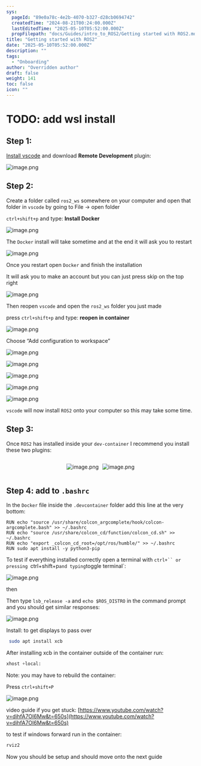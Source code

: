 ```yaml
---
sys:
  pageId: "89e0a78c-4e2b-4070-b327-d28cb0694742"
  createdTime: "2024-08-21T00:24:00.000Z"
  lastEditedTime: "2025-05-10T05:52:00.000Z"
  propFilepath: "docs/Guides/intro_to_ROS2/Getting started with ROS2.md"
title: "Getting started with ROS2"
date: "2025-05-10T05:52:00.000Z"
description: ""
tags:
  - "Onboarding"
author: "Overridden author"
draft: false
weight: 141
toc: false
icon: ""
---
```


# TODO: add wsl install

## Step 1:

[Install vscode](https://code.visualstudio.com/download) and download **Remote Development** plugin:

![image.png](https://prod-files-secure.s3.us-west-2.amazonaws.com/d518164a-d88e-44d1-a4ee-3adb3bd8bce0/efb52993-1881-4a40-b95e-6f020334f022/image.png?X-Amz-Algorithm=AWS4-HMAC-SHA256&X-Amz-Content-Sha256=UNSIGNED-PAYLOAD&X-Amz-Credential=ASIAZI2LB466QZ7DJSAX%2F20250605%2Fus-west-2%2Fs3%2Faws4_request&X-Amz-Date=20250605T220355Z&X-Amz-Expires=3600&X-Amz-Security-Token=IQoJb3JpZ2luX2VjEHMaCXVzLXdlc3QtMiJIMEYCIQC9dOiUphZVPAiJ8FZDngOhwsbye4t%2BnNE02vYt5IrRVgIhALmnWLD8ig56PLC3YqhypqkGYmVM2We3IzBc4ObsQiUPKv8DCEwQABoMNjM3NDIzMTgzODA1IgycRy8V1NsCQ6N7JbEq3APUyYi36RWjhwyJUBzUOEU%2B5whkT7YF8%2FwmHbKzABX2CFV8eayqJOgUOAukhQV8zpzFo99McFEBFVz6Wha6JrTnAKFoDW5h7B2MvyD1qg5D8M1UjwWbbRgpJTtLyTnrpw3og%2FenE6K5V84o6iPaPFY2u6dqzcswxP3AbjnTHn14PSkfK9mRhiXtgBpTdz7AQzNNXY9eKp0j1xDE5NSxiAidbpC%2BrwWse9I5Fl7iBwaybVy8jldz9ZtlVi5cW%2BfYiMmod3G3W4Qb32Tvemtp3BS2%2B1lXtTToMex4ZGkA5VGTevZd77xJhovf6mSnL8wk9HKmI49OJL8RbPOXi999K9jf7nyDU3AuLS1Kz%2BUqViu022XF8cHyNBWweH9Nd5Q%2FXXlfbCHsDhXusTJe35xx7qDw%2FiWOYrY4ptWqaAMuaszvwc7PSjsKBkwAEinHUpGR8GCUN8IoX0gCK3a5wAYKlK0QgKkbvtdm%2F2UANGcPW9FYy0eZn%2FzDh9q3P%2B3gsvPku50WrWmuCykSoS1OM8lBIyLO0Yc2uO7mjS5X%2FeZyOQgbpFK0uiTz74xUIVTqh5SaUYnqTNmkA91yUhLoam7SvhHHvAjTHTsTu0IblWyQXACcghB%2FEPhrvCAEgRdCLzCU2IfCBjqkAWMRceS5bzd6%2FRlUW8idkVFpiE1WeHEpzC3fXAmBOClev7W%2FsZyfOaJ0nThVuFEmsxDGbxrg%2BdysfIQP%2BFADJJ0Gy3G%2BkAdPUP6eCf3KUZU9jVTeMvMVoRuBzEL3rJrEImVEXxE%2FZ8rS%2BUj1kASVyh%2BV%2FQ5V7WaxFkCOTf23XKL133432YXNOrxZbXpewRWquLYoBtc7CgbvBFAA7lju9rkcSHz1&X-Amz-Signature=aff0d14e4cefdfb4fdada0661e0a3d39a926c6c834cbe7d3239c3e9cd7aba512&X-Amz-SignedHeaders=host&x-id=GetObject)

## Step 2:

Create a folder called `ros2_ws` somewhere on your computer and open that folder in `vscode` by going to File → open folder 

`ctrl+shift+p` and type: **Install Docker**

![image.png](https://prod-files-secure.s3.us-west-2.amazonaws.com/d518164a-d88e-44d1-a4ee-3adb3bd8bce0/2269dc0e-1cd5-47ff-bceb-c04ad9b2eab0/image.png?X-Amz-Algorithm=AWS4-HMAC-SHA256&X-Amz-Content-Sha256=UNSIGNED-PAYLOAD&X-Amz-Credential=ASIAZI2LB466QZ7DJSAX%2F20250605%2Fus-west-2%2Fs3%2Faws4_request&X-Amz-Date=20250605T220355Z&X-Amz-Expires=3600&X-Amz-Security-Token=IQoJb3JpZ2luX2VjEHMaCXVzLXdlc3QtMiJIMEYCIQC9dOiUphZVPAiJ8FZDngOhwsbye4t%2BnNE02vYt5IrRVgIhALmnWLD8ig56PLC3YqhypqkGYmVM2We3IzBc4ObsQiUPKv8DCEwQABoMNjM3NDIzMTgzODA1IgycRy8V1NsCQ6N7JbEq3APUyYi36RWjhwyJUBzUOEU%2B5whkT7YF8%2FwmHbKzABX2CFV8eayqJOgUOAukhQV8zpzFo99McFEBFVz6Wha6JrTnAKFoDW5h7B2MvyD1qg5D8M1UjwWbbRgpJTtLyTnrpw3og%2FenE6K5V84o6iPaPFY2u6dqzcswxP3AbjnTHn14PSkfK9mRhiXtgBpTdz7AQzNNXY9eKp0j1xDE5NSxiAidbpC%2BrwWse9I5Fl7iBwaybVy8jldz9ZtlVi5cW%2BfYiMmod3G3W4Qb32Tvemtp3BS2%2B1lXtTToMex4ZGkA5VGTevZd77xJhovf6mSnL8wk9HKmI49OJL8RbPOXi999K9jf7nyDU3AuLS1Kz%2BUqViu022XF8cHyNBWweH9Nd5Q%2FXXlfbCHsDhXusTJe35xx7qDw%2FiWOYrY4ptWqaAMuaszvwc7PSjsKBkwAEinHUpGR8GCUN8IoX0gCK3a5wAYKlK0QgKkbvtdm%2F2UANGcPW9FYy0eZn%2FzDh9q3P%2B3gsvPku50WrWmuCykSoS1OM8lBIyLO0Yc2uO7mjS5X%2FeZyOQgbpFK0uiTz74xUIVTqh5SaUYnqTNmkA91yUhLoam7SvhHHvAjTHTsTu0IblWyQXACcghB%2FEPhrvCAEgRdCLzCU2IfCBjqkAWMRceS5bzd6%2FRlUW8idkVFpiE1WeHEpzC3fXAmBOClev7W%2FsZyfOaJ0nThVuFEmsxDGbxrg%2BdysfIQP%2BFADJJ0Gy3G%2BkAdPUP6eCf3KUZU9jVTeMvMVoRuBzEL3rJrEImVEXxE%2FZ8rS%2BUj1kASVyh%2BV%2FQ5V7WaxFkCOTf23XKL133432YXNOrxZbXpewRWquLYoBtc7CgbvBFAA7lju9rkcSHz1&X-Amz-Signature=5ccfb7d4390b7bf5d5d1fef5517c8eb71020d4463e69a10cfaebce8817429c8f&X-Amz-SignedHeaders=host&x-id=GetObject)

The `Docker` install will take sometime and at the end it will ask you to restart

![image.png](https://prod-files-secure.s3.us-west-2.amazonaws.com/d518164a-d88e-44d1-a4ee-3adb3bd8bce0/ed233f78-be33-4b1f-b89c-9c346c0e961e/image.png?X-Amz-Algorithm=AWS4-HMAC-SHA256&X-Amz-Content-Sha256=UNSIGNED-PAYLOAD&X-Amz-Credential=ASIAZI2LB466QZ7DJSAX%2F20250605%2Fus-west-2%2Fs3%2Faws4_request&X-Amz-Date=20250605T220355Z&X-Amz-Expires=3600&X-Amz-Security-Token=IQoJb3JpZ2luX2VjEHMaCXVzLXdlc3QtMiJIMEYCIQC9dOiUphZVPAiJ8FZDngOhwsbye4t%2BnNE02vYt5IrRVgIhALmnWLD8ig56PLC3YqhypqkGYmVM2We3IzBc4ObsQiUPKv8DCEwQABoMNjM3NDIzMTgzODA1IgycRy8V1NsCQ6N7JbEq3APUyYi36RWjhwyJUBzUOEU%2B5whkT7YF8%2FwmHbKzABX2CFV8eayqJOgUOAukhQV8zpzFo99McFEBFVz6Wha6JrTnAKFoDW5h7B2MvyD1qg5D8M1UjwWbbRgpJTtLyTnrpw3og%2FenE6K5V84o6iPaPFY2u6dqzcswxP3AbjnTHn14PSkfK9mRhiXtgBpTdz7AQzNNXY9eKp0j1xDE5NSxiAidbpC%2BrwWse9I5Fl7iBwaybVy8jldz9ZtlVi5cW%2BfYiMmod3G3W4Qb32Tvemtp3BS2%2B1lXtTToMex4ZGkA5VGTevZd77xJhovf6mSnL8wk9HKmI49OJL8RbPOXi999K9jf7nyDU3AuLS1Kz%2BUqViu022XF8cHyNBWweH9Nd5Q%2FXXlfbCHsDhXusTJe35xx7qDw%2FiWOYrY4ptWqaAMuaszvwc7PSjsKBkwAEinHUpGR8GCUN8IoX0gCK3a5wAYKlK0QgKkbvtdm%2F2UANGcPW9FYy0eZn%2FzDh9q3P%2B3gsvPku50WrWmuCykSoS1OM8lBIyLO0Yc2uO7mjS5X%2FeZyOQgbpFK0uiTz74xUIVTqh5SaUYnqTNmkA91yUhLoam7SvhHHvAjTHTsTu0IblWyQXACcghB%2FEPhrvCAEgRdCLzCU2IfCBjqkAWMRceS5bzd6%2FRlUW8idkVFpiE1WeHEpzC3fXAmBOClev7W%2FsZyfOaJ0nThVuFEmsxDGbxrg%2BdysfIQP%2BFADJJ0Gy3G%2BkAdPUP6eCf3KUZU9jVTeMvMVoRuBzEL3rJrEImVEXxE%2FZ8rS%2BUj1kASVyh%2BV%2FQ5V7WaxFkCOTf23XKL133432YXNOrxZbXpewRWquLYoBtc7CgbvBFAA7lju9rkcSHz1&X-Amz-Signature=5315cc243cb18446b7a9a282c5c245f70560401ef9e1c42be2e8533392f2e76e&X-Amz-SignedHeaders=host&x-id=GetObject)

Once you restart open `Docker` and finish the installation

It will ask you to make an account but you can just press skip on the top right

![image.png](https://prod-files-secure.s3.us-west-2.amazonaws.com/d518164a-d88e-44d1-a4ee-3adb3bd8bce0/21010ad9-1659-4fd9-9f59-9932a09b2a3d/image.png?X-Amz-Algorithm=AWS4-HMAC-SHA256&X-Amz-Content-Sha256=UNSIGNED-PAYLOAD&X-Amz-Credential=ASIAZI2LB466QZ7DJSAX%2F20250605%2Fus-west-2%2Fs3%2Faws4_request&X-Amz-Date=20250605T220355Z&X-Amz-Expires=3600&X-Amz-Security-Token=IQoJb3JpZ2luX2VjEHMaCXVzLXdlc3QtMiJIMEYCIQC9dOiUphZVPAiJ8FZDngOhwsbye4t%2BnNE02vYt5IrRVgIhALmnWLD8ig56PLC3YqhypqkGYmVM2We3IzBc4ObsQiUPKv8DCEwQABoMNjM3NDIzMTgzODA1IgycRy8V1NsCQ6N7JbEq3APUyYi36RWjhwyJUBzUOEU%2B5whkT7YF8%2FwmHbKzABX2CFV8eayqJOgUOAukhQV8zpzFo99McFEBFVz6Wha6JrTnAKFoDW5h7B2MvyD1qg5D8M1UjwWbbRgpJTtLyTnrpw3og%2FenE6K5V84o6iPaPFY2u6dqzcswxP3AbjnTHn14PSkfK9mRhiXtgBpTdz7AQzNNXY9eKp0j1xDE5NSxiAidbpC%2BrwWse9I5Fl7iBwaybVy8jldz9ZtlVi5cW%2BfYiMmod3G3W4Qb32Tvemtp3BS2%2B1lXtTToMex4ZGkA5VGTevZd77xJhovf6mSnL8wk9HKmI49OJL8RbPOXi999K9jf7nyDU3AuLS1Kz%2BUqViu022XF8cHyNBWweH9Nd5Q%2FXXlfbCHsDhXusTJe35xx7qDw%2FiWOYrY4ptWqaAMuaszvwc7PSjsKBkwAEinHUpGR8GCUN8IoX0gCK3a5wAYKlK0QgKkbvtdm%2F2UANGcPW9FYy0eZn%2FzDh9q3P%2B3gsvPku50WrWmuCykSoS1OM8lBIyLO0Yc2uO7mjS5X%2FeZyOQgbpFK0uiTz74xUIVTqh5SaUYnqTNmkA91yUhLoam7SvhHHvAjTHTsTu0IblWyQXACcghB%2FEPhrvCAEgRdCLzCU2IfCBjqkAWMRceS5bzd6%2FRlUW8idkVFpiE1WeHEpzC3fXAmBOClev7W%2FsZyfOaJ0nThVuFEmsxDGbxrg%2BdysfIQP%2BFADJJ0Gy3G%2BkAdPUP6eCf3KUZU9jVTeMvMVoRuBzEL3rJrEImVEXxE%2FZ8rS%2BUj1kASVyh%2BV%2FQ5V7WaxFkCOTf23XKL133432YXNOrxZbXpewRWquLYoBtc7CgbvBFAA7lju9rkcSHz1&X-Amz-Signature=9daf18c732afb4ba04de61c3db52795249ed605fef0b247c5dc3347cb363f9b7&X-Amz-SignedHeaders=host&x-id=GetObject)

Then reopen `vscode` and open the `ros2_ws` folder you just made

press `ctrl+shift+p` and type: **reopen in container**

![image.png](https://prod-files-secure.s3.us-west-2.amazonaws.com/d518164a-d88e-44d1-a4ee-3adb3bd8bce0/4e93b8c2-41ad-488c-8095-c74205196118/image.png?X-Amz-Algorithm=AWS4-HMAC-SHA256&X-Amz-Content-Sha256=UNSIGNED-PAYLOAD&X-Amz-Credential=ASIAZI2LB466QZ7DJSAX%2F20250605%2Fus-west-2%2Fs3%2Faws4_request&X-Amz-Date=20250605T220355Z&X-Amz-Expires=3600&X-Amz-Security-Token=IQoJb3JpZ2luX2VjEHMaCXVzLXdlc3QtMiJIMEYCIQC9dOiUphZVPAiJ8FZDngOhwsbye4t%2BnNE02vYt5IrRVgIhALmnWLD8ig56PLC3YqhypqkGYmVM2We3IzBc4ObsQiUPKv8DCEwQABoMNjM3NDIzMTgzODA1IgycRy8V1NsCQ6N7JbEq3APUyYi36RWjhwyJUBzUOEU%2B5whkT7YF8%2FwmHbKzABX2CFV8eayqJOgUOAukhQV8zpzFo99McFEBFVz6Wha6JrTnAKFoDW5h7B2MvyD1qg5D8M1UjwWbbRgpJTtLyTnrpw3og%2FenE6K5V84o6iPaPFY2u6dqzcswxP3AbjnTHn14PSkfK9mRhiXtgBpTdz7AQzNNXY9eKp0j1xDE5NSxiAidbpC%2BrwWse9I5Fl7iBwaybVy8jldz9ZtlVi5cW%2BfYiMmod3G3W4Qb32Tvemtp3BS2%2B1lXtTToMex4ZGkA5VGTevZd77xJhovf6mSnL8wk9HKmI49OJL8RbPOXi999K9jf7nyDU3AuLS1Kz%2BUqViu022XF8cHyNBWweH9Nd5Q%2FXXlfbCHsDhXusTJe35xx7qDw%2FiWOYrY4ptWqaAMuaszvwc7PSjsKBkwAEinHUpGR8GCUN8IoX0gCK3a5wAYKlK0QgKkbvtdm%2F2UANGcPW9FYy0eZn%2FzDh9q3P%2B3gsvPku50WrWmuCykSoS1OM8lBIyLO0Yc2uO7mjS5X%2FeZyOQgbpFK0uiTz74xUIVTqh5SaUYnqTNmkA91yUhLoam7SvhHHvAjTHTsTu0IblWyQXACcghB%2FEPhrvCAEgRdCLzCU2IfCBjqkAWMRceS5bzd6%2FRlUW8idkVFpiE1WeHEpzC3fXAmBOClev7W%2FsZyfOaJ0nThVuFEmsxDGbxrg%2BdysfIQP%2BFADJJ0Gy3G%2BkAdPUP6eCf3KUZU9jVTeMvMVoRuBzEL3rJrEImVEXxE%2FZ8rS%2BUj1kASVyh%2BV%2FQ5V7WaxFkCOTf23XKL133432YXNOrxZbXpewRWquLYoBtc7CgbvBFAA7lju9rkcSHz1&X-Amz-Signature=7236892594be3cb4b48dc54715f0a382d7c1f3fc4f81097769c4f02b8bbe94b1&X-Amz-SignedHeaders=host&x-id=GetObject)

Choose “Add configuration to workspace”

![image.png](https://prod-files-secure.s3.us-west-2.amazonaws.com/d518164a-d88e-44d1-a4ee-3adb3bd8bce0/9560b282-5060-4989-ba37-97e7b2c22476/image.png?X-Amz-Algorithm=AWS4-HMAC-SHA256&X-Amz-Content-Sha256=UNSIGNED-PAYLOAD&X-Amz-Credential=ASIAZI2LB466QZ7DJSAX%2F20250605%2Fus-west-2%2Fs3%2Faws4_request&X-Amz-Date=20250605T220355Z&X-Amz-Expires=3600&X-Amz-Security-Token=IQoJb3JpZ2luX2VjEHMaCXVzLXdlc3QtMiJIMEYCIQC9dOiUphZVPAiJ8FZDngOhwsbye4t%2BnNE02vYt5IrRVgIhALmnWLD8ig56PLC3YqhypqkGYmVM2We3IzBc4ObsQiUPKv8DCEwQABoMNjM3NDIzMTgzODA1IgycRy8V1NsCQ6N7JbEq3APUyYi36RWjhwyJUBzUOEU%2B5whkT7YF8%2FwmHbKzABX2CFV8eayqJOgUOAukhQV8zpzFo99McFEBFVz6Wha6JrTnAKFoDW5h7B2MvyD1qg5D8M1UjwWbbRgpJTtLyTnrpw3og%2FenE6K5V84o6iPaPFY2u6dqzcswxP3AbjnTHn14PSkfK9mRhiXtgBpTdz7AQzNNXY9eKp0j1xDE5NSxiAidbpC%2BrwWse9I5Fl7iBwaybVy8jldz9ZtlVi5cW%2BfYiMmod3G3W4Qb32Tvemtp3BS2%2B1lXtTToMex4ZGkA5VGTevZd77xJhovf6mSnL8wk9HKmI49OJL8RbPOXi999K9jf7nyDU3AuLS1Kz%2BUqViu022XF8cHyNBWweH9Nd5Q%2FXXlfbCHsDhXusTJe35xx7qDw%2FiWOYrY4ptWqaAMuaszvwc7PSjsKBkwAEinHUpGR8GCUN8IoX0gCK3a5wAYKlK0QgKkbvtdm%2F2UANGcPW9FYy0eZn%2FzDh9q3P%2B3gsvPku50WrWmuCykSoS1OM8lBIyLO0Yc2uO7mjS5X%2FeZyOQgbpFK0uiTz74xUIVTqh5SaUYnqTNmkA91yUhLoam7SvhHHvAjTHTsTu0IblWyQXACcghB%2FEPhrvCAEgRdCLzCU2IfCBjqkAWMRceS5bzd6%2FRlUW8idkVFpiE1WeHEpzC3fXAmBOClev7W%2FsZyfOaJ0nThVuFEmsxDGbxrg%2BdysfIQP%2BFADJJ0Gy3G%2BkAdPUP6eCf3KUZU9jVTeMvMVoRuBzEL3rJrEImVEXxE%2FZ8rS%2BUj1kASVyh%2BV%2FQ5V7WaxFkCOTf23XKL133432YXNOrxZbXpewRWquLYoBtc7CgbvBFAA7lju9rkcSHz1&X-Amz-Signature=5dfe93fb2eb1e31c246962f2e8d430f9ff22a74f4e64475fd067dfe2d5be9eef&X-Amz-SignedHeaders=host&x-id=GetObject)

![image.png](https://prod-files-secure.s3.us-west-2.amazonaws.com/d518164a-d88e-44d1-a4ee-3adb3bd8bce0/2ee63f81-886b-48e8-a553-dc6e5eac99e4/image.png?X-Amz-Algorithm=AWS4-HMAC-SHA256&X-Amz-Content-Sha256=UNSIGNED-PAYLOAD&X-Amz-Credential=ASIAZI2LB466QZ7DJSAX%2F20250605%2Fus-west-2%2Fs3%2Faws4_request&X-Amz-Date=20250605T220355Z&X-Amz-Expires=3600&X-Amz-Security-Token=IQoJb3JpZ2luX2VjEHMaCXVzLXdlc3QtMiJIMEYCIQC9dOiUphZVPAiJ8FZDngOhwsbye4t%2BnNE02vYt5IrRVgIhALmnWLD8ig56PLC3YqhypqkGYmVM2We3IzBc4ObsQiUPKv8DCEwQABoMNjM3NDIzMTgzODA1IgycRy8V1NsCQ6N7JbEq3APUyYi36RWjhwyJUBzUOEU%2B5whkT7YF8%2FwmHbKzABX2CFV8eayqJOgUOAukhQV8zpzFo99McFEBFVz6Wha6JrTnAKFoDW5h7B2MvyD1qg5D8M1UjwWbbRgpJTtLyTnrpw3og%2FenE6K5V84o6iPaPFY2u6dqzcswxP3AbjnTHn14PSkfK9mRhiXtgBpTdz7AQzNNXY9eKp0j1xDE5NSxiAidbpC%2BrwWse9I5Fl7iBwaybVy8jldz9ZtlVi5cW%2BfYiMmod3G3W4Qb32Tvemtp3BS2%2B1lXtTToMex4ZGkA5VGTevZd77xJhovf6mSnL8wk9HKmI49OJL8RbPOXi999K9jf7nyDU3AuLS1Kz%2BUqViu022XF8cHyNBWweH9Nd5Q%2FXXlfbCHsDhXusTJe35xx7qDw%2FiWOYrY4ptWqaAMuaszvwc7PSjsKBkwAEinHUpGR8GCUN8IoX0gCK3a5wAYKlK0QgKkbvtdm%2F2UANGcPW9FYy0eZn%2FzDh9q3P%2B3gsvPku50WrWmuCykSoS1OM8lBIyLO0Yc2uO7mjS5X%2FeZyOQgbpFK0uiTz74xUIVTqh5SaUYnqTNmkA91yUhLoam7SvhHHvAjTHTsTu0IblWyQXACcghB%2FEPhrvCAEgRdCLzCU2IfCBjqkAWMRceS5bzd6%2FRlUW8idkVFpiE1WeHEpzC3fXAmBOClev7W%2FsZyfOaJ0nThVuFEmsxDGbxrg%2BdysfIQP%2BFADJJ0Gy3G%2BkAdPUP6eCf3KUZU9jVTeMvMVoRuBzEL3rJrEImVEXxE%2FZ8rS%2BUj1kASVyh%2BV%2FQ5V7WaxFkCOTf23XKL133432YXNOrxZbXpewRWquLYoBtc7CgbvBFAA7lju9rkcSHz1&X-Amz-Signature=a4780cd342157f104236955612c07a96f28b44fba2d72de0edfd65484318cc4c&X-Amz-SignedHeaders=host&x-id=GetObject)

![image.png](https://prod-files-secure.s3.us-west-2.amazonaws.com/d518164a-d88e-44d1-a4ee-3adb3bd8bce0/ae1580b2-b048-407e-aed9-b584224a7a04/image.png?X-Amz-Algorithm=AWS4-HMAC-SHA256&X-Amz-Content-Sha256=UNSIGNED-PAYLOAD&X-Amz-Credential=ASIAZI2LB466QZ7DJSAX%2F20250605%2Fus-west-2%2Fs3%2Faws4_request&X-Amz-Date=20250605T220355Z&X-Amz-Expires=3600&X-Amz-Security-Token=IQoJb3JpZ2luX2VjEHMaCXVzLXdlc3QtMiJIMEYCIQC9dOiUphZVPAiJ8FZDngOhwsbye4t%2BnNE02vYt5IrRVgIhALmnWLD8ig56PLC3YqhypqkGYmVM2We3IzBc4ObsQiUPKv8DCEwQABoMNjM3NDIzMTgzODA1IgycRy8V1NsCQ6N7JbEq3APUyYi36RWjhwyJUBzUOEU%2B5whkT7YF8%2FwmHbKzABX2CFV8eayqJOgUOAukhQV8zpzFo99McFEBFVz6Wha6JrTnAKFoDW5h7B2MvyD1qg5D8M1UjwWbbRgpJTtLyTnrpw3og%2FenE6K5V84o6iPaPFY2u6dqzcswxP3AbjnTHn14PSkfK9mRhiXtgBpTdz7AQzNNXY9eKp0j1xDE5NSxiAidbpC%2BrwWse9I5Fl7iBwaybVy8jldz9ZtlVi5cW%2BfYiMmod3G3W4Qb32Tvemtp3BS2%2B1lXtTToMex4ZGkA5VGTevZd77xJhovf6mSnL8wk9HKmI49OJL8RbPOXi999K9jf7nyDU3AuLS1Kz%2BUqViu022XF8cHyNBWweH9Nd5Q%2FXXlfbCHsDhXusTJe35xx7qDw%2FiWOYrY4ptWqaAMuaszvwc7PSjsKBkwAEinHUpGR8GCUN8IoX0gCK3a5wAYKlK0QgKkbvtdm%2F2UANGcPW9FYy0eZn%2FzDh9q3P%2B3gsvPku50WrWmuCykSoS1OM8lBIyLO0Yc2uO7mjS5X%2FeZyOQgbpFK0uiTz74xUIVTqh5SaUYnqTNmkA91yUhLoam7SvhHHvAjTHTsTu0IblWyQXACcghB%2FEPhrvCAEgRdCLzCU2IfCBjqkAWMRceS5bzd6%2FRlUW8idkVFpiE1WeHEpzC3fXAmBOClev7W%2FsZyfOaJ0nThVuFEmsxDGbxrg%2BdysfIQP%2BFADJJ0Gy3G%2BkAdPUP6eCf3KUZU9jVTeMvMVoRuBzEL3rJrEImVEXxE%2FZ8rS%2BUj1kASVyh%2BV%2FQ5V7WaxFkCOTf23XKL133432YXNOrxZbXpewRWquLYoBtc7CgbvBFAA7lju9rkcSHz1&X-Amz-Signature=071c2aa34615fabe64634a1db0029f8e754cb92729cf3ba7d9dbaaf406c424ae&X-Amz-SignedHeaders=host&x-id=GetObject)

![image.png](https://prod-files-secure.s3.us-west-2.amazonaws.com/d518164a-d88e-44d1-a4ee-3adb3bd8bce0/53255b28-f75e-430f-b9e3-c0ac8577e42b/image.png?X-Amz-Algorithm=AWS4-HMAC-SHA256&X-Amz-Content-Sha256=UNSIGNED-PAYLOAD&X-Amz-Credential=ASIAZI2LB466QZ7DJSAX%2F20250605%2Fus-west-2%2Fs3%2Faws4_request&X-Amz-Date=20250605T220355Z&X-Amz-Expires=3600&X-Amz-Security-Token=IQoJb3JpZ2luX2VjEHMaCXVzLXdlc3QtMiJIMEYCIQC9dOiUphZVPAiJ8FZDngOhwsbye4t%2BnNE02vYt5IrRVgIhALmnWLD8ig56PLC3YqhypqkGYmVM2We3IzBc4ObsQiUPKv8DCEwQABoMNjM3NDIzMTgzODA1IgycRy8V1NsCQ6N7JbEq3APUyYi36RWjhwyJUBzUOEU%2B5whkT7YF8%2FwmHbKzABX2CFV8eayqJOgUOAukhQV8zpzFo99McFEBFVz6Wha6JrTnAKFoDW5h7B2MvyD1qg5D8M1UjwWbbRgpJTtLyTnrpw3og%2FenE6K5V84o6iPaPFY2u6dqzcswxP3AbjnTHn14PSkfK9mRhiXtgBpTdz7AQzNNXY9eKp0j1xDE5NSxiAidbpC%2BrwWse9I5Fl7iBwaybVy8jldz9ZtlVi5cW%2BfYiMmod3G3W4Qb32Tvemtp3BS2%2B1lXtTToMex4ZGkA5VGTevZd77xJhovf6mSnL8wk9HKmI49OJL8RbPOXi999K9jf7nyDU3AuLS1Kz%2BUqViu022XF8cHyNBWweH9Nd5Q%2FXXlfbCHsDhXusTJe35xx7qDw%2FiWOYrY4ptWqaAMuaszvwc7PSjsKBkwAEinHUpGR8GCUN8IoX0gCK3a5wAYKlK0QgKkbvtdm%2F2UANGcPW9FYy0eZn%2FzDh9q3P%2B3gsvPku50WrWmuCykSoS1OM8lBIyLO0Yc2uO7mjS5X%2FeZyOQgbpFK0uiTz74xUIVTqh5SaUYnqTNmkA91yUhLoam7SvhHHvAjTHTsTu0IblWyQXACcghB%2FEPhrvCAEgRdCLzCU2IfCBjqkAWMRceS5bzd6%2FRlUW8idkVFpiE1WeHEpzC3fXAmBOClev7W%2FsZyfOaJ0nThVuFEmsxDGbxrg%2BdysfIQP%2BFADJJ0Gy3G%2BkAdPUP6eCf3KUZU9jVTeMvMVoRuBzEL3rJrEImVEXxE%2FZ8rS%2BUj1kASVyh%2BV%2FQ5V7WaxFkCOTf23XKL133432YXNOrxZbXpewRWquLYoBtc7CgbvBFAA7lju9rkcSHz1&X-Amz-Signature=1365800fbc5be46e5d52eb4ff89711037c12cca16337c527cd98cad84e57f91d&X-Amz-SignedHeaders=host&x-id=GetObject)

![image.png](https://prod-files-secure.s3.us-west-2.amazonaws.com/d518164a-d88e-44d1-a4ee-3adb3bd8bce0/7c562767-5af9-4ffb-97d1-327bcdf4ee00/image.png?X-Amz-Algorithm=AWS4-HMAC-SHA256&X-Amz-Content-Sha256=UNSIGNED-PAYLOAD&X-Amz-Credential=ASIAZI2LB466QZ7DJSAX%2F20250605%2Fus-west-2%2Fs3%2Faws4_request&X-Amz-Date=20250605T220355Z&X-Amz-Expires=3600&X-Amz-Security-Token=IQoJb3JpZ2luX2VjEHMaCXVzLXdlc3QtMiJIMEYCIQC9dOiUphZVPAiJ8FZDngOhwsbye4t%2BnNE02vYt5IrRVgIhALmnWLD8ig56PLC3YqhypqkGYmVM2We3IzBc4ObsQiUPKv8DCEwQABoMNjM3NDIzMTgzODA1IgycRy8V1NsCQ6N7JbEq3APUyYi36RWjhwyJUBzUOEU%2B5whkT7YF8%2FwmHbKzABX2CFV8eayqJOgUOAukhQV8zpzFo99McFEBFVz6Wha6JrTnAKFoDW5h7B2MvyD1qg5D8M1UjwWbbRgpJTtLyTnrpw3og%2FenE6K5V84o6iPaPFY2u6dqzcswxP3AbjnTHn14PSkfK9mRhiXtgBpTdz7AQzNNXY9eKp0j1xDE5NSxiAidbpC%2BrwWse9I5Fl7iBwaybVy8jldz9ZtlVi5cW%2BfYiMmod3G3W4Qb32Tvemtp3BS2%2B1lXtTToMex4ZGkA5VGTevZd77xJhovf6mSnL8wk9HKmI49OJL8RbPOXi999K9jf7nyDU3AuLS1Kz%2BUqViu022XF8cHyNBWweH9Nd5Q%2FXXlfbCHsDhXusTJe35xx7qDw%2FiWOYrY4ptWqaAMuaszvwc7PSjsKBkwAEinHUpGR8GCUN8IoX0gCK3a5wAYKlK0QgKkbvtdm%2F2UANGcPW9FYy0eZn%2FzDh9q3P%2B3gsvPku50WrWmuCykSoS1OM8lBIyLO0Yc2uO7mjS5X%2FeZyOQgbpFK0uiTz74xUIVTqh5SaUYnqTNmkA91yUhLoam7SvhHHvAjTHTsTu0IblWyQXACcghB%2FEPhrvCAEgRdCLzCU2IfCBjqkAWMRceS5bzd6%2FRlUW8idkVFpiE1WeHEpzC3fXAmBOClev7W%2FsZyfOaJ0nThVuFEmsxDGbxrg%2BdysfIQP%2BFADJJ0Gy3G%2BkAdPUP6eCf3KUZU9jVTeMvMVoRuBzEL3rJrEImVEXxE%2FZ8rS%2BUj1kASVyh%2BV%2FQ5V7WaxFkCOTf23XKL133432YXNOrxZbXpewRWquLYoBtc7CgbvBFAA7lju9rkcSHz1&X-Amz-Signature=0c42b1c2e89dad0792faee5d64efcca7c519a6c41172f187d8f0e807642c3193&X-Amz-SignedHeaders=host&x-id=GetObject)

`vscode` will now install `ROS2` onto your computer so this may take some time.

## Step 3:

Once `ROS2` has installed inside your `dev-container` I recommend you install these two plugins:

<div style="display: flex;flex-direction: row; column-gap:10px; max-width: 630px;justify-content: center;">
<div>

![image.png](https://prod-files-secure.s3.us-west-2.amazonaws.com/d518164a-d88e-44d1-a4ee-3adb3bd8bce0/3fc3d550-5a54-4ba1-ba6b-faa01cdb7369/image.png?X-Amz-Algorithm=AWS4-HMAC-SHA256&X-Amz-Content-Sha256=UNSIGNED-PAYLOAD&X-Amz-Credential=ASIAZI2LB466TWXYZNHS%2F20250605%2Fus-west-2%2Fs3%2Faws4_request&X-Amz-Date=20250605T220358Z&X-Amz-Expires=3600&X-Amz-Security-Token=IQoJb3JpZ2luX2VjEHMaCXVzLXdlc3QtMiJHMEUCIQDAfE09Hx0A7t5bVd0xbbBzea2ZPvIkcsdd3ufz%2F%2B8hNQIgHXEQu8pMGj09r8FIBnHcjcn0PKyqrbsnyv3ik9IS7a0q%2FwMITBAAGgw2Mzc0MjMxODM4MDUiDOmwOGgzPkmSOT6aMircA2d%2F5dMjjpIPuZgRo4SQJPs5jfHwu2shbu4tGnIK71fIhOpZ6qQG6FDy%2F8YLiR%2Fv%2Fwj7jsTkBepMlYBVyQ1E6d76ztmm5xIh%2BuRbemtUtwotBUgeqe0PymF%2BPql0Ck3eMOuHgsaFaVxZcB32DXhVVpz0czYQnCFU9C9rmHy1Wv%2BWrVJDULum%2BQEK4%2B9w22NHx4Rdvj6jXNktCv3dzC7BCSF8d8%2FSOy%2BljMVKDZGIbRBjZOBgYzW6INxAxuCdslaw0PK19L2%2Bhk7WTj5Vgypob%2B2RCD52cBG1f3MY%2BnaPFMZ%2FnYi5q7StJKlhuvKpzHo2KD8na%2Fr57szsIJRCAfbqOcmqfyHMbHXS5myRn%2F%2FuygvF3%2FMIlJERDiVmt8l0Y2URrFfjg3XwUiZdYO7sc2SsjkHJ%2FU3t18OiXjyoYoRnk25WoluqaYe818%2BiXmdEodgzlXUPTkvKSm5lQok2ZB6q7m91XH5tY7I32BvqJ4JZIyne0RZw%2BT%2FvYOrlJB2Qhdn0ImH4R5m6JwXwIS7mlvP6mD5xPC%2BdKkLx15tHfxUdkGhQl0UUfbyzl1CpymQMxzpxsMvzUUMrQOf22SckW1K8b%2Fzkq%2FRNeCt%2FTvQ9w%2Fv7KS3nqrXjiTaLceBbNLe3MOXYh8IGOqUBtQ8%2F8k8qmIpQtQt5fWyO5yIIG%2FqSDIo9tKie6CWLwqozljGq%2BXR63THPwuSDKBSIn%2FPISVQILU80M41%2FGcac17EotHRjs7OMvZfNK%2FBOZio%2BFrn3T9ogX5mZafQZe9wnqp3ghi2rTvlJyUWKmu0OLO%2FZAGnOSwfqqo%2FnO4%2BYANN0ahrn0anFdYFEbINu2Dn0PpTdgs%2FeHMuRtoDtdqY1HnB%2FV03t&X-Amz-Signature=b222f00fa951763e9b90235507ca7e9c6f7297e523d3f201953c0157ecc8c0d4&X-Amz-SignedHeaders=host&x-id=GetObject)

</div>
<div>

![image.png](https://prod-files-secure.s3.us-west-2.amazonaws.com/d518164a-d88e-44d1-a4ee-3adb3bd8bce0/d994cc66-13c2-4093-a5a3-f84cf4601a82/image.png?X-Amz-Algorithm=AWS4-HMAC-SHA256&X-Amz-Content-Sha256=UNSIGNED-PAYLOAD&X-Amz-Credential=ASIAZI2LB466ZMS5YIF2%2F20250605%2Fus-west-2%2Fs3%2Faws4_request&X-Amz-Date=20250605T220359Z&X-Amz-Expires=3600&X-Amz-Security-Token=IQoJb3JpZ2luX2VjEHMaCXVzLXdlc3QtMiJHMEUCIQDzyXCOvWL6ebxv7OTCoX%2BEjUSVtJFqayrSRkt3%2FcRcjwIgFmnpWNktLm1SauQsI0XXs2T8Wu2dVg0FCc5Ey03hJs0q%2FwMITBAAGgw2Mzc0MjMxODM4MDUiDKnh%2BONGqiQwU4pU1SrcA0Oa%2B0tibySf0fy4MAr9Kfrir6TSweCOdPHhHyTWWIqTOuh%2B7HwIPyYgopyXSJvlB1RCqOaIHWG5kzz2GY7jWAKZVmifXmARZ1%2BbRXVlIatKZWcXBa1FUCEc7CC3X87reYSOPuQbGkjeQFEHt93TMISUK88Z2rATOs8KEZBEE85djNUoicFe98yBp8TyFKDYJRYmceECJSB7dZictok0M7TMJJInlD2EhcEqLPPH5HKMeyLw2w%2Bf5yTD7BnjagfTAHiHM3jtRP2Tye5IWBNlx1QzCLzDYjsmcPxESGAHO83F9jTRdEINWxmb9p%2FnNQcpX1Qub1%2BDsvYV9vWllUSDKbm4Zdmud9Irg%2FXYzPonbIZsRu0K8T0grzaTYjAGy1pu%2FMY4TWXjooMEO4IiPQLvxOxcL5P0%2Bwwi7n%2BFuUpbaRrLl%2FSq0x2BZg1xrWm8%2BnhvNnEWLk7q78p5R0jOOputGYG4kTOakdHA5NUV3SjwspOT0fPu8%2FprRMIIZ8bFLIZG8ik%2FdsZY668QNBt7jSebQIzD27MVYDIhN0KgD4FKfr2nMtwMCTQE4zNJD8giV604rileLqKBBMFjLB7Ksl5vgWJAkd0u%2Fb3UnB4i2hQkxE%2B%2FAZXch6yBdfxT1HEwMJbYh8IGOqUBKWy%2Fpg6WmqHcwynxCsChfqy%2BPJAJuPvVBddSO0uY4YQod8D8v3ZNOfjizyxeEE2fGurKsVBk%2BkPDl4im18lSVrG5w1q54gLL8%2FtxAZO9ZO%2FgQ3L5V5rZLutS0b9MuQ7EUQFHCETWT6Crb4LM9uHxH3cNiOCJWnpUX5DXFfsNN3nbUKgDpiE9swn8QKCXV4wlft7sR22febg4EMIOTlfeq79yEUxE&X-Amz-Signature=d26939c4cd2fd223d51d00f81197e787e6d003387e7fdd3b6c7006ffd5e30ee9&X-Amz-SignedHeaders=host&x-id=GetObject)

</div>
</div>

## Step 4: add to `.bashrc`

In the `Docker` file inside the `.devcontainer` folder add this line at the very bottom: 

```docker
RUN echo "source /usr/share/colcon_argcomplete/hook/colcon-argcomplete.bash" >> ~/.bashrc
RUN echo "source /usr/share/colcon_cd/function/colcon_cd.sh" >> ~/.bashrc
RUN echo "export _colcon_cd_root=/opt/ros/humble/" >> ~/.bashrc
RUN sudo apt install -y python3-pip 
```

To test if everything installed correctly open a terminal with `ctrl+`` or pressing `ctrl+shift+p` and typing `toggle terminal`:

![image.png](https://prod-files-secure.s3.us-west-2.amazonaws.com/d518164a-d88e-44d1-a4ee-3adb3bd8bce0/6a4943d8-b04e-4c02-9a58-775f3384d1a5/image.png?X-Amz-Algorithm=AWS4-HMAC-SHA256&X-Amz-Content-Sha256=UNSIGNED-PAYLOAD&X-Amz-Credential=ASIAZI2LB466QZ7DJSAX%2F20250605%2Fus-west-2%2Fs3%2Faws4_request&X-Amz-Date=20250605T220355Z&X-Amz-Expires=3600&X-Amz-Security-Token=IQoJb3JpZ2luX2VjEHMaCXVzLXdlc3QtMiJIMEYCIQC9dOiUphZVPAiJ8FZDngOhwsbye4t%2BnNE02vYt5IrRVgIhALmnWLD8ig56PLC3YqhypqkGYmVM2We3IzBc4ObsQiUPKv8DCEwQABoMNjM3NDIzMTgzODA1IgycRy8V1NsCQ6N7JbEq3APUyYi36RWjhwyJUBzUOEU%2B5whkT7YF8%2FwmHbKzABX2CFV8eayqJOgUOAukhQV8zpzFo99McFEBFVz6Wha6JrTnAKFoDW5h7B2MvyD1qg5D8M1UjwWbbRgpJTtLyTnrpw3og%2FenE6K5V84o6iPaPFY2u6dqzcswxP3AbjnTHn14PSkfK9mRhiXtgBpTdz7AQzNNXY9eKp0j1xDE5NSxiAidbpC%2BrwWse9I5Fl7iBwaybVy8jldz9ZtlVi5cW%2BfYiMmod3G3W4Qb32Tvemtp3BS2%2B1lXtTToMex4ZGkA5VGTevZd77xJhovf6mSnL8wk9HKmI49OJL8RbPOXi999K9jf7nyDU3AuLS1Kz%2BUqViu022XF8cHyNBWweH9Nd5Q%2FXXlfbCHsDhXusTJe35xx7qDw%2FiWOYrY4ptWqaAMuaszvwc7PSjsKBkwAEinHUpGR8GCUN8IoX0gCK3a5wAYKlK0QgKkbvtdm%2F2UANGcPW9FYy0eZn%2FzDh9q3P%2B3gsvPku50WrWmuCykSoS1OM8lBIyLO0Yc2uO7mjS5X%2FeZyOQgbpFK0uiTz74xUIVTqh5SaUYnqTNmkA91yUhLoam7SvhHHvAjTHTsTu0IblWyQXACcghB%2FEPhrvCAEgRdCLzCU2IfCBjqkAWMRceS5bzd6%2FRlUW8idkVFpiE1WeHEpzC3fXAmBOClev7W%2FsZyfOaJ0nThVuFEmsxDGbxrg%2BdysfIQP%2BFADJJ0Gy3G%2BkAdPUP6eCf3KUZU9jVTeMvMVoRuBzEL3rJrEImVEXxE%2FZ8rS%2BUj1kASVyh%2BV%2FQ5V7WaxFkCOTf23XKL133432YXNOrxZbXpewRWquLYoBtc7CgbvBFAA7lju9rkcSHz1&X-Amz-Signature=741a164c6d466bf4dc71770da4a3ba2756ba2aeb28bbd831a9e95f022a891695&X-Amz-SignedHeaders=host&x-id=GetObject)

then 

Then type `lsb_release -a` and `echo $ROS_DISTRO` in the command prompt and you should get similar responses:

![image.png](https://prod-files-secure.s3.us-west-2.amazonaws.com/d518164a-d88e-44d1-a4ee-3adb3bd8bce0/3e635dec-a805-4e85-8b9e-d000e5b71a4e/image.png?X-Amz-Algorithm=AWS4-HMAC-SHA256&X-Amz-Content-Sha256=UNSIGNED-PAYLOAD&X-Amz-Credential=ASIAZI2LB466QZ7DJSAX%2F20250605%2Fus-west-2%2Fs3%2Faws4_request&X-Amz-Date=20250605T220355Z&X-Amz-Expires=3600&X-Amz-Security-Token=IQoJb3JpZ2luX2VjEHMaCXVzLXdlc3QtMiJIMEYCIQC9dOiUphZVPAiJ8FZDngOhwsbye4t%2BnNE02vYt5IrRVgIhALmnWLD8ig56PLC3YqhypqkGYmVM2We3IzBc4ObsQiUPKv8DCEwQABoMNjM3NDIzMTgzODA1IgycRy8V1NsCQ6N7JbEq3APUyYi36RWjhwyJUBzUOEU%2B5whkT7YF8%2FwmHbKzABX2CFV8eayqJOgUOAukhQV8zpzFo99McFEBFVz6Wha6JrTnAKFoDW5h7B2MvyD1qg5D8M1UjwWbbRgpJTtLyTnrpw3og%2FenE6K5V84o6iPaPFY2u6dqzcswxP3AbjnTHn14PSkfK9mRhiXtgBpTdz7AQzNNXY9eKp0j1xDE5NSxiAidbpC%2BrwWse9I5Fl7iBwaybVy8jldz9ZtlVi5cW%2BfYiMmod3G3W4Qb32Tvemtp3BS2%2B1lXtTToMex4ZGkA5VGTevZd77xJhovf6mSnL8wk9HKmI49OJL8RbPOXi999K9jf7nyDU3AuLS1Kz%2BUqViu022XF8cHyNBWweH9Nd5Q%2FXXlfbCHsDhXusTJe35xx7qDw%2FiWOYrY4ptWqaAMuaszvwc7PSjsKBkwAEinHUpGR8GCUN8IoX0gCK3a5wAYKlK0QgKkbvtdm%2F2UANGcPW9FYy0eZn%2FzDh9q3P%2B3gsvPku50WrWmuCykSoS1OM8lBIyLO0Yc2uO7mjS5X%2FeZyOQgbpFK0uiTz74xUIVTqh5SaUYnqTNmkA91yUhLoam7SvhHHvAjTHTsTu0IblWyQXACcghB%2FEPhrvCAEgRdCLzCU2IfCBjqkAWMRceS5bzd6%2FRlUW8idkVFpiE1WeHEpzC3fXAmBOClev7W%2FsZyfOaJ0nThVuFEmsxDGbxrg%2BdysfIQP%2BFADJJ0Gy3G%2BkAdPUP6eCf3KUZU9jVTeMvMVoRuBzEL3rJrEImVEXxE%2FZ8rS%2BUj1kASVyh%2BV%2FQ5V7WaxFkCOTf23XKL133432YXNOrxZbXpewRWquLYoBtc7CgbvBFAA7lju9rkcSHz1&X-Amz-Signature=7e0f7ffb86067ee67010095f6364968e0033e2cd6751baa98e4adfc204584af0&X-Amz-SignedHeaders=host&x-id=GetObject)

Install:  to get displays to pass over

```bash
 sudo apt install xcb
```

After installing xcb in the container outside of the container run:

```python
xhost +local:
```

Note: you may have to rebuild the container:

Press `ctrl+shift+P`

![image.png](https://prod-files-secure.s3.us-west-2.amazonaws.com/d518164a-d88e-44d1-a4ee-3adb3bd8bce0/6c2be660-2618-4c38-9c26-53554f7a0b7b/image.png?X-Amz-Algorithm=AWS4-HMAC-SHA256&X-Amz-Content-Sha256=UNSIGNED-PAYLOAD&X-Amz-Credential=ASIAZI2LB466QZ7DJSAX%2F20250605%2Fus-west-2%2Fs3%2Faws4_request&X-Amz-Date=20250605T220355Z&X-Amz-Expires=3600&X-Amz-Security-Token=IQoJb3JpZ2luX2VjEHMaCXVzLXdlc3QtMiJIMEYCIQC9dOiUphZVPAiJ8FZDngOhwsbye4t%2BnNE02vYt5IrRVgIhALmnWLD8ig56PLC3YqhypqkGYmVM2We3IzBc4ObsQiUPKv8DCEwQABoMNjM3NDIzMTgzODA1IgycRy8V1NsCQ6N7JbEq3APUyYi36RWjhwyJUBzUOEU%2B5whkT7YF8%2FwmHbKzABX2CFV8eayqJOgUOAukhQV8zpzFo99McFEBFVz6Wha6JrTnAKFoDW5h7B2MvyD1qg5D8M1UjwWbbRgpJTtLyTnrpw3og%2FenE6K5V84o6iPaPFY2u6dqzcswxP3AbjnTHn14PSkfK9mRhiXtgBpTdz7AQzNNXY9eKp0j1xDE5NSxiAidbpC%2BrwWse9I5Fl7iBwaybVy8jldz9ZtlVi5cW%2BfYiMmod3G3W4Qb32Tvemtp3BS2%2B1lXtTToMex4ZGkA5VGTevZd77xJhovf6mSnL8wk9HKmI49OJL8RbPOXi999K9jf7nyDU3AuLS1Kz%2BUqViu022XF8cHyNBWweH9Nd5Q%2FXXlfbCHsDhXusTJe35xx7qDw%2FiWOYrY4ptWqaAMuaszvwc7PSjsKBkwAEinHUpGR8GCUN8IoX0gCK3a5wAYKlK0QgKkbvtdm%2F2UANGcPW9FYy0eZn%2FzDh9q3P%2B3gsvPku50WrWmuCykSoS1OM8lBIyLO0Yc2uO7mjS5X%2FeZyOQgbpFK0uiTz74xUIVTqh5SaUYnqTNmkA91yUhLoam7SvhHHvAjTHTsTu0IblWyQXACcghB%2FEPhrvCAEgRdCLzCU2IfCBjqkAWMRceS5bzd6%2FRlUW8idkVFpiE1WeHEpzC3fXAmBOClev7W%2FsZyfOaJ0nThVuFEmsxDGbxrg%2BdysfIQP%2BFADJJ0Gy3G%2BkAdPUP6eCf3KUZU9jVTeMvMVoRuBzEL3rJrEImVEXxE%2FZ8rS%2BUj1kASVyh%2BV%2FQ5V7WaxFkCOTf23XKL133432YXNOrxZbXpewRWquLYoBtc7CgbvBFAA7lju9rkcSHz1&X-Amz-Signature=25742b6f96dd3a7b9cef4e4efed4f617d76ba87c142691f915c493675e9d41f6&X-Amz-SignedHeaders=host&x-id=GetObject)

video guide if you get stuck: [https://www.youtube.com/watch?v=dihfA7Ol6Mw&t=650s](https://www.youtube.com/watch?v=dihfA7Ol6Mw&t=650s)

to test if windows forward run in the container:

```bash
rviz2
```

Now you should be setup and should move onto the next guide 
